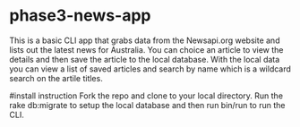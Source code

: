 # phase3-news-app
This is a basic CLI app that grabs data from the Newsapi.org website and lists out the latest news for Australia. You can choice an article to view the details and then save the article
to the local database. With the local data you can view a list of saved articles and search by name which is a wildcard search on the artile titles. 

#install instruction
Fork the repo and clone to your local directory. Run the rake db:migrate to setup the local database and then run bin/run to run the CLI. 

